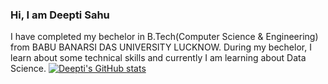 ### Hi, I am Deepti Sahu
I have completed my bechelor in B.Tech(Computer Science & Engineering) from BABU BANARSI DAS UNIVERSITY LUCKNOW.
During my bechelor, I learn about some technical skills and currently I am learning about Data Science.
[![Deepti's GitHub stats](https://github-readme-stats.vercel.app/api?username=Deeptisahu12)](https://github.com/Deeptisahu12/github-readme-stats)
